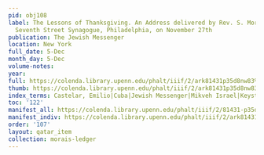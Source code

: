 ```yaml
---
pid: obj108
label: The Lessons of Thanksgiving. An Address delivered by Rev. S. Morais, at the
  Seventh Street Synagogue, Philadelphia, on November 27th
publication: The Jewish Messenger
location: New York
full_date: 5-Dec
month_day: 5-Dec
volume-notes:
year:
full: https://colenda.library.upenn.edu/phalt/iiif/2/ark81431p35d8nw83%2FSHA256E-s8064923--1218d319a401dae1c50c4efca6e92a177cc9893ef4ed622c14cc1f8fe2e17107.jpeg/full/3500,/0/default.jpg
thumb: https://colenda.library.upenn.edu/phalt/iiif/2/ark81431p35d8nw83%2FSHA256E-s8064923--1218d319a401dae1c50c4efca6e92a177cc9893ef4ed622c14cc1f8fe2e17107.jpeg/full/!200,200/0/default.jpg
index_terms: Castelar, Emilio|Cuba|Jewish Messenger|Mikveh Israel|Keystone State|Thanksgiving
toc: '122'
manifest_all: https://colenda.library.upenn.edu/phalt/iiif/2/81431-p35d8nw83/manifest
manifest_indiv: https://colenda.library.upenn.edu/phalt/iiif/2/ark81431p35d8nw83%2FSHA256E-s8064923--1218d319a401dae1c50c4efca6e92a177cc9893ef4ed622c14cc1f8fe2e17107.jpeg
order: '107'
layout: qatar_item
collection: morais-ledger
---
```

